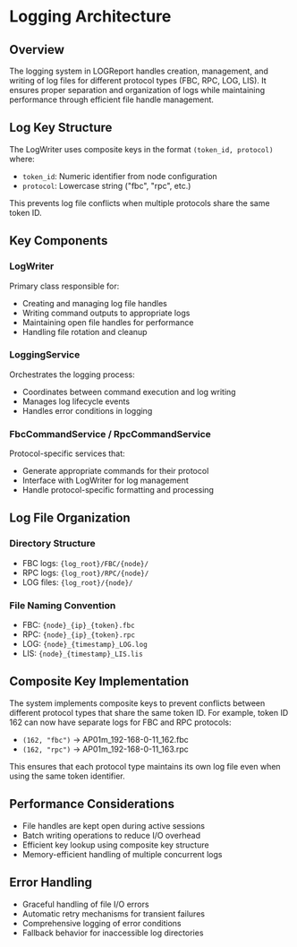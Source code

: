 # Logging Architecture

## Overview
The logging system in LOGReport handles creation, management, and writing of log files for different protocol types (FBC, RPC, LOG, LIS). It ensures proper separation and organization of logs while maintaining performance through efficient file handle management.

## Log Key Structure
The LogWriter uses composite keys in the format `(token_id, protocol)` where:
- `token_id`: Numeric identifier from node configuration
- `protocol`: Lowercase string ("fbc", "rpc", etc.)

This prevents log file conflicts when multiple protocols share the same token ID.

## Key Components

### LogWriter
Primary class responsible for:
- Creating and managing log file handles
- Writing command outputs to appropriate logs
- Maintaining open file handles for performance
- Handling file rotation and cleanup

### LoggingService
Orchestrates the logging process:
- Coordinates between command execution and log writing
- Manages log lifecycle events
- Handles error conditions in logging

### FbcCommandService / RpcCommandService
Protocol-specific services that:
- Generate appropriate commands for their protocol
- Interface with LogWriter for log management
- Handle protocol-specific formatting and processing

## Log File Organization

### Directory Structure
- FBC logs: `{log_root}/FBC/{node}/`
- RPC logs: `{log_root}/RPC/{node}/`
- LOG files: `{log_root}/{node}/`

### File Naming Convention
- FBC: `{node}_{ip}_{token}.fbc`
- RPC: `{node}_{ip}_{token}.rpc`
- LOG: `{node}_{timestamp}_LOG.log`
- LIS: `{node}_{timestamp}_LIS.lis`

## Composite Key Implementation
The system implements composite keys to prevent conflicts between different protocol types that share the same token ID. For example, token ID 162 can now have separate logs for FBC and RPC protocols:
- `(162, "fbc")` → AP01m_192-168-0-11_162.fbc
- `(162, "rpc")` → AP01m_192-168-0-11_163.rpc

This ensures that each protocol type maintains its own log file even when using the same token identifier.

## Performance Considerations
- File handles are kept open during active sessions
- Batch writing operations to reduce I/O overhead
- Efficient key lookup using composite key structure
- Memory-efficient handling of multiple concurrent logs

## Error Handling
- Graceful handling of file I/O errors
- Automatic retry mechanisms for transient failures
- Comprehensive logging of error conditions
- Fallback behavior for inaccessible log directories
